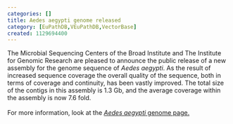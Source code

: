 ```yaml
---
categories: []
title: Aedes aegypti genome released
category: [EuPathDB,VEuPathDB,VectorBase]
created: 1129694400
---
```

The Microbial Sequencing Centers of the Broad Institute and The Institute for Genomic Research are pleased to announce the public release of a new assembly for the genome sequence of <i>Aedes aegypti</i>.  As the result of increased sequence coverage the overall quality of the sequence, both in terms of coverage and continuity, has been vastly improved.  The total size of the contigs in this assembly is 1.3 Gb, and the average coverage within the assembly is now 7.6 fold.<br/><br/>For more information, look at the <a href="/organisms/aedes-aegypti"><i>Aedes aegypti</i> genome page.</a>
